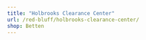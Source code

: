 ```yaml
---
title: "Holbrooks Clearance Center"
url: /red-bluff/holbrooks-clearance-center/
shop: Betten
---
```


